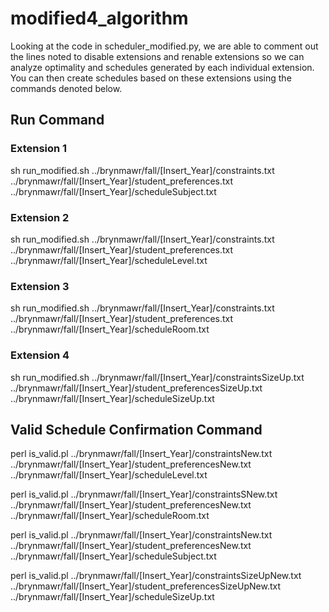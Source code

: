 # modified4_algorithm

Looking at the code in scheduler_modified.py, we are able to comment out the lines noted to disable extensions and renable extensions so we can analyze optimality and schedules generated by each individual extension. You can then create schedules based on these extensions using the commands denoted below.


## Run Command

### Extension 1

sh run_modified.sh ../brynmawr/fall/[Insert_Year]/constraints.txt  ../brynmawr/fall/[Insert_Year]/student_preferences.txt  ../brynmawr/fall/[Insert_Year]/scheduleSubject.txt

### Extension 2

sh run_modified.sh  ../brynmawr/fall/[Insert_Year]/constraints.txt  ../brynmawr/fall/[Insert_Year]/student_preferences.txt  ../brynmawr/fall/[Insert_Year]/scheduleLevel.txt

### Extension 3

sh run_modified.sh  ../brynmawr/fall/[Insert_Year]/constraints.txt  ../brynmawr/fall/[Insert_Year]/student_preferences.txt  ../brynmawr/fall/[Insert_Year]/scheduleRoom.txt

### Extension 4

sh run_modified.sh  ../brynmawr/fall/[Insert_Year]/constraintsSizeUp.txt  ../brynmawr/fall/[Insert_Year]/student_preferencesSizeUp.txt  ../brynmawr/fall/[Insert_Year]/scheduleSizeUp.txt

## Valid Schedule Confirmation Command
perl is_valid.pl  ../brynmawr/fall/[Insert_Year]/constraintsNew.txt ../brynmawr/fall/[Insert_Year]/student_preferencesNew.txt ../brynmawr/fall/[Insert_Year]/scheduleLevel.txt

perl is_valid.pl ../brynmawr/fall/[Insert_Year]/constraintsSNew.txt ../brynmawr/fall/[Insert_Year]/student_preferencesNew.txt ../brynmawr/fall/[Insert_Year]/scheduleRoom.txt

perl is_valid.pl ../brynmawr/fall/[Insert_Year]/constraintsNew.txt ../brynmawr/fall/[Insert_Year]/student_preferencesNew.txt ../brynmawr/fall/[Insert_Year]/scheduleSubject.txt

perl is_valid.pl ../brynmawr/fall/[Insert_Year]/constraintsSizeUpNew.txt ../brynmawr/fall/[Insert_Year]/student_preferencesSizeUpNew.txt ../brynmawr/fall/[Insert_Year]/scheduleSizeUp.txt



